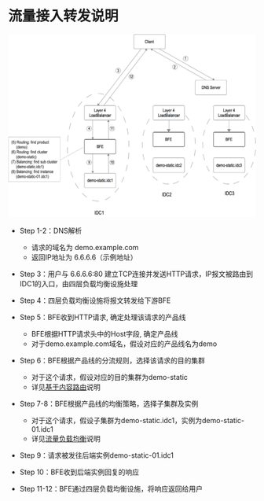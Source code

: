 # 流量接入转发说明

![流量接入与转发](../../images/traffic-forward.png)

- Step 1-2：DNS解析
    - 请求的域名为 demo.example.com
    - 返回IP地址为 6.6.6.6（示例地址）

- Step 3：用户与 6.6.6.6:80 建立TCP连接并发送HTTP请求，IP报文被路由到IDC1的入口，由四层负载均衡设施处理

- Step 4：四层负载均衡设施将报文转发给下游BFE

- Step 5：BFE收到HTTP请求, 确定处理该请求的产品线
    - BFE根据HTTP请求头中的Host字段, 确定产品线
    - 对于demo.example.com域名，假设对应的产品线名为demo

- Step 6：BFE根据产品线的分流规则，选择该请求的目的集群
    - 对于这个请求，假设对应的目的集群为demo-static
    - 详见[基于内容路由](route.md)说明

- Step 7-8：BFE根据产品线的均衡策略，选择子集群及实例
    - 对于这个请求，假设子集群为demo-static.idc1，实例为demo-static-01.idc1
    - 详见[流量负载均衡](balance.md)说明

- Step 9：请求被发往后端实例demo-static-01.idc1

- Step 10：BFE收到后端实例回复的响应

- Step 11-12：BFE通过四层负载均衡设施，将响应返回给用户

